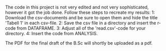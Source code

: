 The code in this project is not very edited and not very sophisticated, however it got the job done. Follow these steps to recreate my results: 
1: Download the csv-documents and be sure to open them and hide the title 'Tabell 1' in each csv-file. 
2: Save the csv file in a directory and insert the r-code from DATAFRAME. 
3: Adjust all of the 'read.csv'-code for your directory. 
4: Insert the code from ANALYSIS.

The PDF for the final draft of the B.Sc will shortly be uploaded as a pdf.
